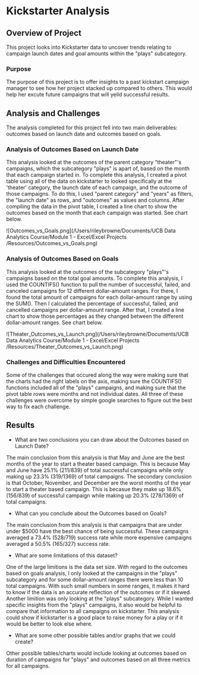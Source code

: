 # Kickstarter Analysis

## Overview of Project

This project looks into Kickstarter data to uncover trends relating to campaign launch dates and goal amounts within the "plays" subcategory. 

### Purpose

The purpose of this project is to offer insights to a past kickstart campaign manager to see how her project stacked up compared to others. This would help her excute future campaigns that will yeild successful results. 

## Analysis and Challenges

The analysis completed for this project fell into two main deliverables: outcomes based on launch date and outcomes based on goals.

### Analysis of Outcomes Based on Launch Date

This analysis looked at the outcomes of the parent category "theater"'s campaigns, which the subcategory "plays" is apart of, based on the month that each campaign started in. To complete this analysis, I created a pivot table using all of the data on kickstarter to looked specifically at the 'theater' category, the launch date of each campaign, and the outcome of those campaigns. To do this, I used "parent category" and "years" as filters, the "launch date" as rows, and "outcomes" as values and columns. After compiling the data in the pivot table, I created a line chart to show the outcomes based on the month that each campaign was started. See chart below.

![Outcomes_vs_Goals.png](/Users/rileybrowne/Documents/UCB Data Analytics Course/Module 1 - Excel/Excel Projects /Resources/Outcomes_vs_Goals.png)

### Analysis of Outcomes Based on Goals

This analysis looked at the outcomes of the subcategory "plays"'s campaigns based on the total goal amounts. To complete this analysis, I used the COUNTIFS() function to pull the number of successful, failed, and canceled campaigns for 12 different dollar-amount ranges. For there, I found the total amount of campaigns for each dollar-amount range by using the SUM(). Then I calculated the percentage of successful, failed, and cancelled campaigns per dollar-amount range. After that, I created a line chart to show those percentages as they changed between the different dollar-amount ranges. See chart below.

![Theater_Outcomes_vs_Launch.png](/Users/rileybrowne/Documents/UCB Data Analytics Course/Module 1 - Excel/Excel Projects /Resources/Theater_Outcomes_vs_Launch.png)

### Challenges and Difficulties Encountered

Some of the challenges that occured along the way were making sure that the charts had the right labels on the axis, making sure the COUNTIFS() functions included all of the "plays" campaigns, and making sure that the pivot table rows were months and not individual dates. All three of these challenges were overcome by simple google searches to figure out the best way to fix each challenge. 

## Results

- What are two conclusions you can draw about the Outcomes based on Launch Date?

The main conclusion from this analysis is that May and June are the best months of the year to start a theater based campaign. This is because May and June have 25.1% (211/839) of total successful campaigns while only making up 23.3% (319/1369) of total campaigns. The secondary conclusion is that October, November, and December are the worst months of the year to start a theater based campaign. This is becasue they make up 18.6% (156/839) of successful campaign while making up 20.3% (278/1369) of total campaigns. 

- What can you conclude about the Outcomes based on Goals?

The main conclusion from this analysis is that campaigns that are under under $5000 have the best chance of being successful. These campaigns averaged a 73.4% (528/719) success rate while more expensive campaigns averaged a 50.5% (165/327) success rate. 

- What are some limitations of this dataset?

One of the large limitions is the data set size. With regard to the outcomes based on goals analysis, I only looked at the campaigns in the "plays" subcategory and for some dollar-amount ranges there were less than 10 total campaigns. With such small numbers in some ranges, it makes it hard to know if the data is an accurate reflection of the outcomes or if it skewed. Another limition was only looking at the "plays" subcategory. While I wanted specific insights from the "plays" campaigns, it also would be helpful to compare that information to all campaigns on kickstarter. This analysis could show if kickstarter is a good place to raise money for a play or if it would be better to look else where. 

- What are some other possible tables and/or graphs that we could create?

Other possible tables/charts would include looking at outcomes based on duration of campaigns for "plays" and outcomes based on all three metrics for all campaigns.
